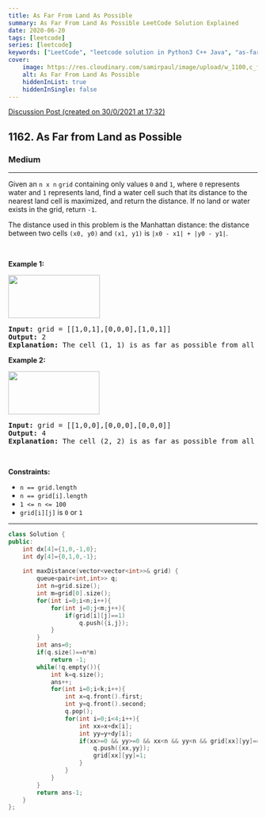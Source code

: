 ```yaml
---
title: As Far From Land As Possible
summary: As Far From Land As Possible LeetCode Solution Explained
date: 2020-06-20
tags: [leetcode]
series: [leetcode]
keywords: ["LeetCode", "leetcode solution in Python3 C++ Java", "as-far-from-land-as-possible LeetCode Solution Explained"]
cover:
    image: https://res.cloudinary.com/samirpaul/image/upload/w_1100,c_fit,co_rgb:FFFFFF,l_text:Arial_75_bold:As Far From Land As Possible - Solution Explained/problem-solving.webp
    alt: As Far From Land As Possible
    hiddenInList: true
    hiddenInSingle: false
---
```



[Discussion Post (created on 30/0/2021 at 17:32)](https://leetcode.com/problems/as-far-from-land-as-possible/discuss/1041898/EASY-BFS-Solution-or-C%2B%2B)  
<h2>1162. As Far from Land as Possible</h2><h3>Medium</h3><hr><div><p>Given an <code>n x n</code> <code>grid</code>&nbsp;containing only values <code>0</code> and <code>1</code>, where&nbsp;<code>0</code> represents water&nbsp;and <code>1</code> represents land, find a water cell such that its distance to the nearest land cell is maximized, and return the distance.&nbsp;If no land or water exists in the grid, return <code>-1</code>.</p>

<p>The distance used in this problem is the Manhattan distance:&nbsp;the distance between two cells <code>(x0, y0)</code> and <code>(x1, y1)</code> is <code>|x0 - x1| + |y0 - y1|</code>.</p>

<p>&nbsp;</p>
<p><strong>Example 1:</strong></p>
<img alt="" src="https://assets.leetcode.com/uploads/2019/05/03/1336_ex1.JPG" style="width: 185px; height: 87px;">
<pre><strong>Input:</strong> grid = [[1,0,1],[0,0,0],[1,0,1]]
<strong>Output:</strong> 2
<strong>Explanation:</strong> The cell (1, 1) is as far as possible from all the land with distance 2.
</pre>

<p><strong>Example 2:</strong></p>
<img alt="" src="https://assets.leetcode.com/uploads/2019/05/03/1336_ex2.JPG" style="width: 184px; height: 87px;">
<pre><strong>Input:</strong> grid = [[1,0,0],[0,0,0],[0,0,0]]
<strong>Output:</strong> 4
<strong>Explanation:</strong> The cell (2, 2) is as far as possible from all the land with distance 4.
</pre>

<p>&nbsp;</p>
<p><strong>Constraints:</strong></p>

<ul>
	<li><code>n == grid.length</code></li>
	<li><code>n == grid[i].length</code></li>
	<li><code>1 &lt;= n&nbsp;&lt;= 100</code></li>
	<li><code>grid[i][j]</code>&nbsp;is <code>0</code> or <code>1</code></li>
</ul>
</div>

---




```cpp
class Solution {
public:
    int dx[4]={1,0,-1,0};
    int dy[4]={0,1,0,-1};
    
    int maxDistance(vector<vector<int>>& grid) {
        queue<pair<int,int>> q;
        int n=grid.size();
        int m=grid[0].size();
        for(int i=0;i<n;i++){
            for(int j=0;j<m;j++){
                if(grid[i][j]==1)
                    q.push({i,j});
            }
        }
        int ans=0;
        if(q.size()==n*m)
            return -1;
        while(!q.empty()){
            int k=q.size();
            ans++;
            for(int i=0;i<k;i++){
                int x=q.front().first;
                int y=q.front().second;
                q.pop();
                for(int i=0;i<4;i++){
                    int xx=x+dx[i];
                    int yy=y+dy[i];
                    if(xx>=0 && yy>=0 && xx<n && yy<n && grid[xx][yy]==0){
                        q.push({xx,yy});
                        grid[xx][yy]=1;
                    }
                }
            }
        }
        return ans-1;
    }
};
```
